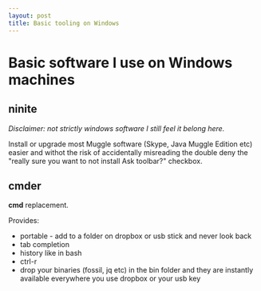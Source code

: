 ```yaml
---
layout: post
title: Basic tooling on Windows 
---
```

# Basic software I use on Windows machines

## ninite 

*Disclaimer: not strictly windows software I still feel it belong here.*

Install or upgrade most Muggle software (Skype, Java Muggle Edition etc) easier and withot the risk of accidentally misreading the double deny the "really sure you want to not install Ask toolbar?" checkbox.

## cmder

**cmd** replacement. 

Provides:
* portable - add to a folder on dropbox or usb stick and never look back
* tab completion
* history like in bash
* ctrl-r
* drop your binaries (fossil, jq etc) in the bin folder and they are instantly available everywhere you use dropbox or your usb key

